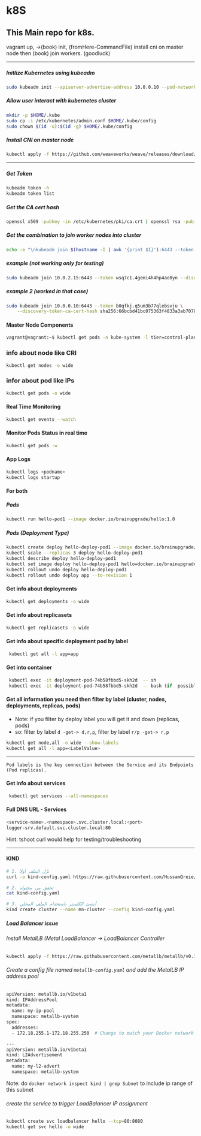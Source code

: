 # k8S
This Main repo for k8s.
---
vagrant up, ->(book) init, (fromHere-CommandFile) install cni on master node then (book) join workers. (goodluck)

---
##### Initlize Kubernetes using kubeadm

```sh
sudo kubeadm init --apiserver-advertise-address 10.0.0.10 --pod-network-cidr 192.168.0.1/16
```

##### Allow user interact with kubernetes cluster
```sh
mkdir -p $HOME/.kube
sudo cp -i /etc/kubernetes/admin.conf $HOME/.kube/config
sudo chown $(id -u):$(id -g) $HOME/.kube/config
```
##### Install CNI on master node
```sh
kubectl apply -f https://github.com/weaveworks/weave/releases/download/v2.8.1/weave-daemonset-k8s.yaml
```




---

##### Get Token
```sh
kubeadm token -h
kubeadm token list
```

##### Get the CA cert hash
```sh
openssl x509 -pubkey -in /etc/kubernetes/pki/ca.crt | openssl rsa -pubin -outform der 2>/dev/null | openssl dgst -sha256 -hex | sed 's/^.* //'
```

##### Get the combination to join worker nodes into cluster
```sh
echo -e "\nkubeadm join $(hostname -I | awk '{print $1}'):6443 --token $(kubeadm token create) --discovery-token-ca-cert-hash sha256:$(openssl x509 -pubkey -in /etc/kubernetes/pki/ca.crt | openssl rsa -pubin -outform der 2>/dev/null | openssl dgst -sha256 -hex | sed 's/^.* //')"
```

##### example (not working only for testing)
```sh
sudo kubeadm join 10.0.2.15:6443 --token wsq7c1.4gemi4h4hp4ao0yn --discovery-token-ca-cert-hash sha256:bb26c4093de064eecd322694979a3e0ca276f475c6dd156598cc02179ca34afb
```
##### example 2 (worked in that case)
```sh
sudo kubeadm join 10.0.0.10:6443 --token b0qfkj.q5um3b77qlebsvju \
	--discovery-token-ca-cert-hash sha256:66bcbd41bc075363f4833a3ab70785a4df814778c0e05d993033596a48f99e9f 
```

#### Master Node Components
```sh
vagrant@vagrant:~$ kubectl get pods -n kube-system -l tier=control-plane -o wide
```

### info about node like CRI
```sh
kubectl get nodes -o wide 
```
### infor about pod like IPs
```sh
kubectl get pods -o wide
```

#### Real Time Monitoring
```sh
kubectl get events --watch
```

#### Monitor Pods Status in real time
```sh
kubectl get pods -w                      
```
#### App Logs
```sh
kubectl logs <podname>
kubectl logs startup
```

#### For both
##### Pods
```sh
kubectl run hello-pod1 --image docker.io/brainupgrade/hello:1.0
```
##### Pods (Deployment Type)
```sh
kubectl create deploy hello-deploy-pod1 --image docker.io/brainupgrade/hello:1.0
kubectl scale --replicas 3 deploy hello-deploy-pod1
kubectl describe deploy hello-deploy-pod1
kubectl set image deploy hello-deploy-pod1 hello=docker.io/brainupgrade/hello:2.0 # Rollout (update container image) make new replica contains updated images but old replica stills because if we want Rollback (undo)
kubectl rollout undo deploy hello-deploy-pod1
kubectl rollout undo deploy app --to-revision 1
```
#### Get info about deployments
```sh
kubectl get deployments -o wide
```

#### Get info about replicasets
```sh
kubectl get replicasets -o wide
```

#### Get info about specific deployment pod by label
```sh
 kubectl get all -l app=app
```

#### Get into container
```sh
 kubectl exec -it deployment-pod-74b58fbbd5-skh2d  -- sh
 kubectl exec -it deployment-pod-74b58fbbd5-skh2d  -- bash (if  possible)

```

#### Get all information you need then filter by label (cluster, nodes, deployments, replicas, pods)

* Note: if you filter by deploy label you will get it and down (replicas, pods)
* so: filter by label `d -get-> d,r,p`, filter by label `r/p -get-> r,p`
```sh
kubectl get node,all -o wide --show-labels
kubectl get all -l app=<LabelValue>
```

---

`Pod labels is the key connection between the Service and its Endpoints (Pod
replicas).`

#### Get info about services
```sh
 kubectl get services --all-namespaces
```

#### Full DNS URL - Services
```sh
<service-name>.<namespace>.svc.cluster.local:<port>
logger-srv.default.svc.cluster.local:80
```
Hint: tshoot curl would help for testing/troubleshooting


---
#### KIND
```sh
# 1. نزّل الملف أولاً
curl -o kind-config.yaml https://raw.githubusercontent.com/HussamQreie/Test-Files/main/yaml-files/KIND-MN-Cluster.yaml

# 2. تحقق من محتواه
cat kind-config.yaml

# 3. أنشئ الكلستر باستخدام الملف المحلي
kind create cluster --name mn-cluster --config kind-config.yaml
```


##### Load Balancer issue

###### Install MetalLB (Metal LoadBalancer -> LoadBalancer Controller
```sh
kubectl apply -f https://raw.githubusercontent.com/metallb/metallb/v0.13.7/config/manifests/metallb-native.yaml
```

###### Create a config file named `metallb-config.yaml` and add the MetalLB IP address pool 
```sh
apiVersion: metallb.io/v1beta1
kind: IPAddressPool
metadata:
  name: my-ip-pool
  namespace: metallb-system
spec:
  addresses:
  - 172.18.255.1-172.18.255.250  # Change to match your Docker network range

---
apiVersion: metallb.io/v1beta1
kind: L2Advertisement
metadata:
  name: my-l2-advert
  namespace: metallb-system

```
Note: do `docker network inspect kind | grep Subnet` to include ip range of this subnet

###### create the service to trigger LoadBalancer IP assignment
```sh
kubectl create svc loadbalancer hello --tcp=80:8080
kubectl get svc hello -o wide
```
